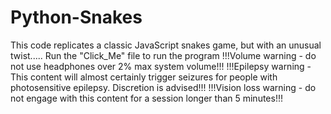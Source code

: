 # Python-Snakes
This code replicates a classic JavaScript snakes game, but with an unusual twist.....
Run the "Click_Me" file to run the program
!!!Volume warning - do not use headphones over 2% max system volume!!!
!!!Epilepsy warning - This content will almost certainly trigger seizures for people with photosensitive epilepsy. Discretion is advised!!!
!!!Vision loss warning - do not engage with this content for a session longer than 5 minutes!!!
